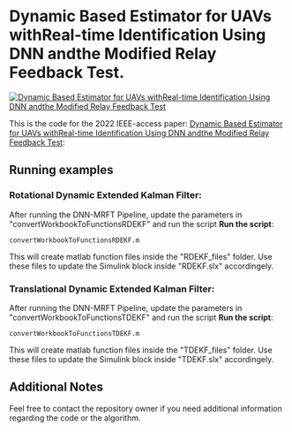 # Dynamic Based Estimator for UAVs withReal-time Identification Using DNN andthe Modified Relay Feedback Test.

[![Dynamic Based Estimator for UAVs withReal-time Identification Using DNN andthe Modified Relay Feedback Test](screencap.jpg)](https://youtu.be/vNNliifjPig)

This is the code for the 2022 IEEE-access paper: [Dynamic Based Estimator for UAVs withReal-time Identification Using DNN andthe Modified Relay Feedback Test](https://ieeexplore.ieee.org/): 

## Running examples

### Rotational Dynamic Extended Kalman Filter:

After running the DNN-MRFT Pipeline, update the parameters in "convertWorkbookToFunctionsRDEKF" and run the script
**Run the script**:
```
convertWorkbookToFunctionsRDEKF.m
```
This will create matlab function files inside the "RDEKF_files" folder. Use these files to update the Simulink block inside "RDEKF.slx" accordingely.

### Translational Dynamic Extended Kalman Filter:

After running the DNN-MRFT Pipeline, update the parameters in "convertWorkbookToFunctionsTDEKF" and run the script
**Run the script**:
```
convertWorkbookToFunctionsTDEKF.m
```
This will create matlab function files inside the "TDEKF_files" folder. Use these files to update the Simulink block inside "TDEKF.slx" accordingely.

## Additional Notes

Feel free to contact the repository owner if you need additional information regarding the code or the algorithm.

